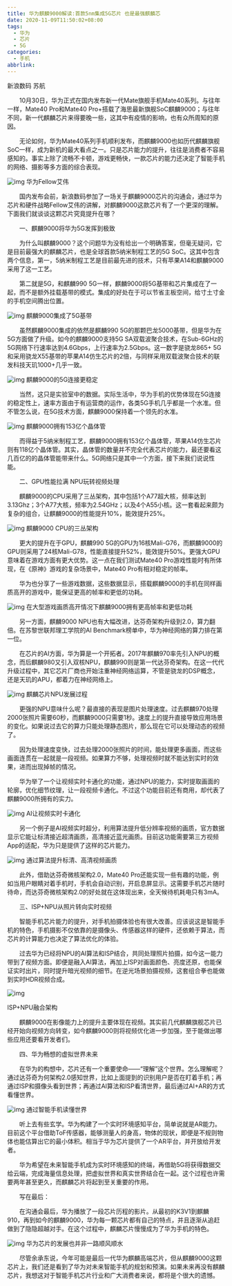 ```yaml
---
title: 华为麒麟9000解读:首款5nm集成5G芯片 也是最强麒麟芯
date: 2020-11-09T11:50:02+08:00
tags:
  - 华为
  - 芯片
  - 5G
categories:
  - 手机
abbrlink:
---
```


新浪数码 苏航

　　10月30日，华为正式在国内发布新一代Mate旗舰手机Mate40系列。与往年一样，Mate40 Pro和Mate40 Pro+搭载了海思最新旗舰SoC麒麟9000；与往年不同，新一代麒麟芯片来得要晚一些，这其中有疫情的影响，也有众所周知的原因。

　　无论如何，华为Mate40系列手机顺利发布，而麒麟9000也如历代麒麟旗舰SoC一样，成为新机的最大看点之一。只是芯片能力的提升，往往是消费者不容易感知的。事实上除了流畅不卡顿，游戏更畅快，一款芯片的能力还决定了智能手机的网络、摄影等多方面的综合表现。

![img](https://cdn.jsdelivr.net/gh/yakeing/Documentation@main/Hexo/images/57bc-kcaeqzy2738455.jpg)
华为Fellow艾伟

　　国内发布会前，新浪数码参加了一场关于麒麟9000芯片的沟通会，通过华为芯片和硬件战略Fellow艾伟的讲解，对麒麟9000这款芯片有了一个更深的理解。下面我们就谈谈这颗芯片究竟提升在哪？

　　一、麒麟9000将华为5G发挥到极致

　　为什么叫麒麟9000？这个问题华为没有给出一个明确答案，但毫无疑问，它是目前最强大的麒麟芯片，也是全球首款5纳米制程工艺的5G SoC。这其中包含两个信息，第一，5纳米制程工艺是目前最先进的技术，只有苹果A14和麒麟9000采用了这一工艺。

　　第二就是5G，和麒麟990 5G一样，麒麟9000将5G基带和芯片集成在了一起，而不是额外挂载基带的模式。集成的好处在于可以节省主板空间，给寸土寸金的手机空间腾出位置。

![img](https://cdn.jsdelivr.net/gh/yakeing/Documentation@main/Hexo/images/7e4a-kcaeqzy2739557.jpg)
麒麟9000集成了5G基带

　　虽然麒麟9000集成的依然是麒麟990 5G的那颗巴龙5000基带，但是华为在5G方面做了升级。如今的麒麟9000支持5G SA双载波聚合技术，在Sub-6GHz的5G网络下行速率达到4.6Gbps，上行速率为2.5Gbps。这一数字是骁龙865+ 5G和采用骁龙X55基带的苹果A14仿生芯片的2倍，与同样采用双载波聚合技术的联发科技天玑1000+几乎一致。

![img](https://cdn.jsdelivr.net/gh/yakeing/Documentation@main/Hexo/images/93bf-kcaeqzy2745503.jpg)
麒麟9000的5G连接更稳定

　　当然，这只是实验室中的数据。实际生活中，华为手机的优势体现在5G连接的稳定性上，速率方面由于有运营商的运作，各类5G手机几乎都是一个水准。但不管怎么说，在5G技术方面，麒麟9000保持着一个领先的水准。

![img](https://cdn.jsdelivr.net/gh/yakeing/Documentation@main/Hexo/images/5167-kcaeqzy2740947.jpg)
麒麟9000拥有153亿个晶体管

　　而得益于5纳米制程工艺，麒麟9000拥有153亿个晶体管，苹果A14仿生芯片则有118亿个晶体管。其实，晶体管的数量并不完全代表芯片的能力，最还要看这几百亿的的晶体管能带来什么。5G网络只是其中一个方面，接下来我们说说性能。

　　二、GPU性能拉满 NPU玩转视频处理

　　麒麟9000的CPU采用了三丛架构，其中包括1个A77超大核，频率达到3.13Ghz；3个A77大核，频率为2.54GHz；以及4个A55小核。这一套看起来颇为复杂的组合，让麒麟9000的性能提升10%，能效提升25%。

![img](https://cdn.jsdelivr.net/gh/yakeing/Documentation@main/Hexo/images/c73b-kcaeqzy2744476.jpg)
麒麟9000 CPU的三丛架构

　　更大的提升在于GPU，麒麟990 5G的GPU为16核Mali-G76，而麒麟9000的GPU则采用了24核Mali-G78，性能直接提升52%，能效提升50%。更强大GPU意味着在游戏方面有更大优势。这一点在我们测试Mate40 Pro游戏性能时有所体现，在《原神》游戏的复杂场景中，Mate40 Pro有相对稳定的帧率。

　　华为也分享了一些游戏数据，这些数据显示，搭载麒麟9000的手机在同样画质高开的游戏中，能保证更高的帧率和更低的功耗。

![img](https://cdn.jsdelivr.net/gh/yakeing/Documentation@main/Hexo/images/7a74-kcaeqzy2742999.jpg)
在大型游戏画质高开情况下麒麟9000拥有更高帧率和更低功耗

　　另一方面，麒麟9000 NPU也有大幅改进，达芬奇架构升级到2.0，算力翻倍。在苏黎世联邦理工学院的AI Benchmark榜单中，华为神经网络的算力排在第一位。

　　在芯片的AI方面，华为算是一个开拓者。2017年麒麟970率先引入NPU的概念，而后麒麟980又引入双核NPU，麒麟990则是第一代达芬奇架构。在这一代代升级过程中，其它芯片厂商也开始注重神经网络运算，不管是骁龙的DSP概念，还是天玑的APU，都着力在神经网络上。

![img](https://cdn.jsdelivr.net/gh/yakeing/Documentation@main/Hexo/images/2216-kcaeqzy2750303.jpg)
麒麟芯片NPU发展过程

　　更强的NPU意味什么呢？最直接的表现是图片处理速度。过去麒麟970处理2000张照片需要60秒，而麒麟9000只需要1秒。速度上的提升直接导致应用场景的变化。如果说过去它的算力只能处理静态图片，那么现在它可以处理动态的视频了。

　　因为处理速度变快，过去处理2000张照片的时间，能处理更多画面，而这些画面连贯在一起就是一段视频。如果算力不够，处理视频时就不能达到实时的效果，进而出现掉帧的情况。

　　华为举了一个让视频实时卡通化的功能，通过NPU的能力，实时提取画面的轮廓，优化细节纹理，让一段视频卡通化。不过这个功能目前还有商用，却代表了麒麟9000所拥有的实力。

![img](https://cdn.jsdelivr.net/gh/yakeing/Documentation@main/Hexo/images/0bd6-kcaeqzy2751453.jpg)
AI让视频实时卡通化

　　另一个例子是AI视频实时超分，利用算法提升低分辨率视频的画质，官方数据显示它能让标清接近超清画质，高清接近蓝光画质。目前这功能需要第三方视频App的适配，华为只是提供了这样的芯片能力。

![img](https://cdn.jsdelivr.net/gh/yakeing/Documentation@main/Hexo/images/3af5-kcaeqzy2752340.jpg)
通过算法提升标清、高清视频画质

　　此外，借助达芬奇微核架构2.0，Mate40 Pro还能实现一些有趣的功能，例如当用户眼睛对着手机时，手机会自动识别，开启息屏显示。这需要手机芯片随时待命，而达芬奇微核架构2.0的好处就在这体现出来，全天候待机耗电只有3mA。

　　三、ISP+NPU从照片转向实时视频

　　智能手机芯片能力的提升，对手机拍摄体验也有很大改善。应该说这是智能手机的特色，手机摄影不仅依靠的是摄像头、传感器这样的硬件，还依赖于算法，而芯片的计算能力也决定了算法优化的体验。

　　过去华为已经将NPU的AI算法和ISP结合，共同处理照片拍摄，如今这一能力带到了视频方面。即便是融入AI算法，再加上ISP对画面颜色、亮度还原，也能保证实时出片，同时提升暗光视频的细节。在逆光场景拍摄视频，这套组合拳也能做到实时HDR视频合成。

![img](https://cdn.jsdelivr.net/gh/yakeing/Documentation@main/Hexo/images/bf93-kcaeqzy2755527.jpg)

ISP+NPU融合架构

　　麒麟9000在影像能力上的提升主要体现在视频。其实前几代麒麟旗舰芯片已经开始向视频方向转变，如今麒麟9000则将视频优化进一步加强，至于能做出哪些应用还要看开发者们。

　　四、华为畅想的虚拟世界未来

　　在华为的构想中，芯片还有一个重要使命——“理解”这个世界。怎么理解呢？通过达芬奇为何架构2.0感知世界，比如上面提到的识别用户是否在盯着手机；再通过ISP和摄像头看到世界；再通过AI算法和ISP看清世界，最后通过AI+AR的方式看懂世界。

![img](https://cdn.jsdelivr.net/gh/yakeing/Documentation@main/Hexo/images/5b24-kcaeqzy2754399.jpg)
通过智能手机读懂世界

　　听上去有些玄学。华为构建了一个实时环境感知平台，简单说就是AR能力。目前这个平台借助ToF传感器，能够测量人的身高，物体的现状，即便是不规则物体也能估算出它的最小体积。相当于华为芯片提供了一个AR平台，并开放给开发者。

　　华为希望在未来智能手机成为实时环境感知的终端，再借助5G将获得数据交给云端，完成海量信息处理，把虚拟世界和真实世界结合在一起。这个过程也许需要两年甚至更久，而麒麟芯片将起到至关重要的作用。

　　写在最后：

　　在沟通会最后，华为播放了一段芯片历程的影片。从最初的K3V1到麒麟910，再到如今的麒麟9000，华为每一颗芯片都有自己的特点，并且逐渐从追赶做到了隐隐超越对手。在这个过程中，麒麟芯片慢慢成为了华为手机的特色。

![img](https://cdn.jsdelivr.net/gh/yakeing/Documentation@main/Hexo/images/0039-kcaeqzy2757654.jpg)
华为芯片的发展也并非一路顺风顺水

　　尽管余承东说，今年可能是最后一代华为麒麟高端芯片，但从麒麟9000这颗芯片上，我们还是看到了华为对未来智能手机的规划和预演。如果未来再没有麒麟芯片，我想这对于智能手机芯片行业和广大消费者来说，都将是个很大的遗憾。